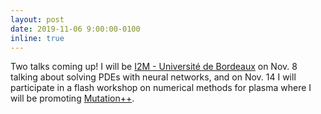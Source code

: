 ```yaml
---
layout: post
date: 2019-11-06 9:00:00-0100
inline: true
---
```


Two talks coming up!  I will be [I2M - Université de Bordeaux](https://www.i2m.u-bordeaux.fr/en) on Nov. 8 talking about solving PDEs with neural networks, and on Nov. 14 I will participate in a flash workshop on numerical methods for plasma where I will be promoting [Mutation++](https://github.com/mutationpp/Mutationpp).

